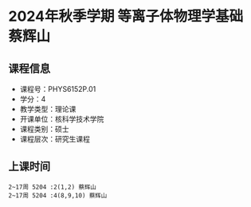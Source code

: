 # 2024年秋季学期 等离子体物理学基础 蔡辉山






## 课程信息

- 课程号：PHYS6152P.01
- 学分：4
- 教学类型：理论课
- 开课单位：核科学技术学院
- 课程类别：硕士
- 课程层次：研究生课程

## 上课时间

```
2~17周 5204 :2(1,2) 蔡辉山
2~17周 5204 :4(8,9,10) 蔡辉山
```

